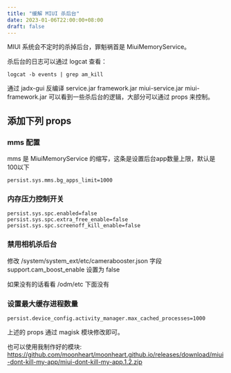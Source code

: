 ```yaml
---
title: "缓解 MIUI 杀后台"
date: 2023-01-06T22:00:00+08:00
draft: false
---
```


MIUI 系统会不定时的杀掉后台，罪魁祸首是 MiuiMemoryService。

杀后台的日志可以通过 logcat 查看：

```
logcat -b events | grep am_kill
```

通过 jadx-gui 反编译 service.jar framework.jar miui-service.jar miui-framework.jar 可以看到一些杀后台的逻辑，大部分可以通过 props 来控制。

## 添加下列 props

### mms 配置

mms 是 MiuiMemoryService 的缩写，这条是设置后台app数量上限，默认是100以下
```
persist.sys.mms.bg_apps_limit=1000
```

### 内存压力控制开关
```
persist.sys.spc.enabled=false
persist.sys.spc.extra_free_enable=false
persist.sys.spc.screenoff_kill_enable=false
```
### 禁用相机杀后台

修改 /system/system_ext/etc/camerabooster.json
字段 support.cam_boost_enable 设置为 false

如果没有的话看看 /odm/etc 下面没有

### 设置最大缓存进程数量

```
persist.device_config.activity_manager.max_cached_processes=1000
```

上述的 props 通过 magisk 模块修改即可。

也可以使用我制作好的模块: https://github.com/moonheart/moonheart.github.io/releases/download/miui-dont-kill-my-app/miui-dont-kill-my-app.1.2.zip